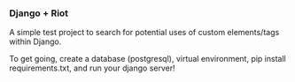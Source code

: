 ### Django + Riot

A simple test project to search for potential uses of custom elements/tags within Django.

To get going, create a database (postgresql), virtual environment, pip install requirements.txt, and run your django server!
